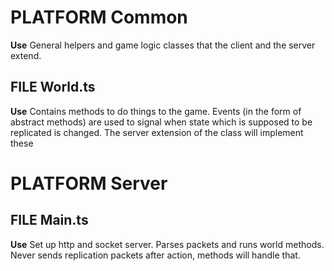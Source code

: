 # PLATFORM Common
**Use** General helpers and game logic classes that the client and the server extend.

## FILE World.ts
**Use** Contains methods to do things to the game. Events (in the form of abstract methods) are used to signal when state which is supposed to be replicated is changed. The server extension of the class will implement these

# PLATFORM Server
## FILE Main.ts
**Use** Set up http and socket server. Parses packets and runs world methods. Never sends replication packets after action, methods will handle that.